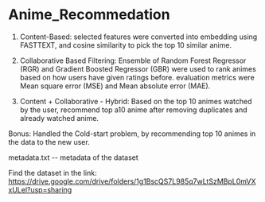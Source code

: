# Anime_Recommedation
1) Content-Based: selected features were converted into embedding using FASTTEXT, and cosine similarity to pick the top 10 similar anime.

2) Collaborative Based Filtering: Ensemble of Random Forest Regressor (RGR) and Gradient Boosted Regressor (GBR) were used to rank animes based on how users have given ratings before. evaluation metrics were Mean square error (MSE) and Mean absolute error (MAE).

3) Content + Collaborative - Hybrid: Based on the top 10 animes watched by the user, recommend top a10 anime after removing duplicates and already watched anime.

Bonus: Handled the Cold-start problem, by recommending top 10 animes in the data to the new user.

metadata.txt -- metadata of the dataset

Find the dataset in the link: https://drive.google.com/drive/folders/1g1BscQS7L985q7wLtSzMBpL0mVXxULel?usp=sharing
